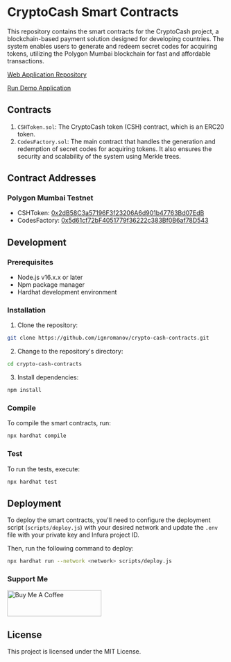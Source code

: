 # CryptoCash Smart Contracts

This repository contains the smart contracts for the CryptoCash project, a blockchain-based payment solution designed for developing countries. The system enables users to generate and redeem secret codes for acquiring tokens, utilizing the Polygon Mumbai blockchain for fast and affordable transactions.

[Web Application Repository](https://github.com/ignromanov/crypto-cash-webapp)

[Run Demo Application](https://crypto-cash-webapp.vercel.app/)

## Contracts

1. `CSHToken.sol`: The CryptoCash token (CSH) contract, which is an ERC20 token.
2. `CodesFactory.sol`: The main contract that handles the generation and redemption of secret codes for acquiring tokens. It also ensures the security and scalability of the system using Merkle trees.

## Contract Addresses

### Polygon Mumbai Testnet

- CSHToken: [0x2dB58C3a57196F3f23206A6d901b47763Bd07EdB](https://mumbai.polygonscan.com/address/0x2dB58C3a57196F3f23206A6d901b47763Bd07EdB/transactions)
- CodesFactory: [0x5d61cf72bF4051779f36222c383Bf0B6af78D543](https://mumbai.polygonscan.com/address/0x5d61cf72bF4051779f36222c383Bf0B6af78D543/transactions)

## Development

### Prerequisites

- Node.js v16.x.x or later
- Npm package manager
- Hardhat development environment

### Installation

1. Clone the repository:

```bash
git clone https://github.com/ignromanov/crypto-cash-contracts.git
```

2. Change to the repository's directory:

```bash
cd crypto-cash-contracts
```

3. Install dependencies:

```bash
npm install
```

### Compile

To compile the smart contracts, run:

```bash
npx hardhat compile
```

### Test

To run the tests, execute:

```bash
npx hardhat test
```

## Deployment

To deploy the smart contracts, you'll need to configure the deployment script (`scripts/deploy.js`) with your desired network and update the `.env` file with your private key and Infura project ID.

Then, run the following command to deploy:

```bash
npx hardhat run --network <network> scripts/deploy.js
```

### Support Me

<a href="https://www.buymeacoffee.com/ignromanov" target="_blank"><img src="https://cdn.buymeacoffee.com/buttons/v2/default-yellow.png" alt="Buy Me A Coffee" style="height: 60px !important;width: 217px !important;" ></a>

## License

This project is licensed under the MIT License.
